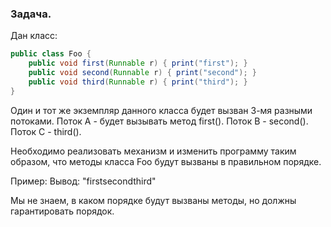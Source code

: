 ### Задача.


Дан класс:

```java
public class Foo {
    public void first(Runnable r) { print("first"); }
    public void second(Runnable r) { print("second"); }
    public void third(Runnable r) { print("third"); }
}
```

Один и тот же экземпляр данного класса будет вызван 3-мя разными потоками. Поток А - будет вызывать метод first(). Поток B - second(). Поток С - third().

Необходимо реализовать механизм и изменить программу таким образом, что методы класса Foo будут вызваны в правильном порядке.

Пример:
Вывод: "firstsecondthird"

Мы не знаем, в каком порядке будут вызваны методы, но должны гарантировать порядок.
